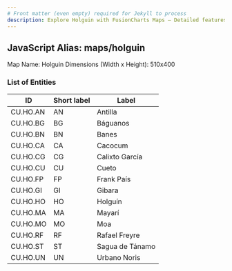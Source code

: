 ```yaml
---
# Front matter (even empty) required for Jekyll to process
description: Explore Holguin with FusionCharts Maps – Detailed features for seamless integration. Try now & enhance your data visualization today! 
---
```


## JavaScript Alias: maps/holguin

Map Name: Holguin
Dimensions (Width x Height): 510x400





### List of Entities

ID | Short label | Label
---|---|---|
CU.HO.AN|AN|Antilla
CU.HO.BG|BG|Báguanos
CU.HO.BN|BN|Banes
CU.HO.CA|CA|Cacocum
CU.HO.CG|CG|Calixto García
CU.HO.CU|CU|Cueto
CU.HO.FP|FP|Frank País
CU.HO.GI|GI|Gibara
CU.HO.HO|HO|Holguín
CU.HO.MA|MA|Mayarí
CU.HO.MO|MO|Moa
CU.HO.RF|RF|Rafael Freyre
CU.HO.ST|ST|Sagua de Tánamo
CU.HO.UN|UN|Urbano Noris